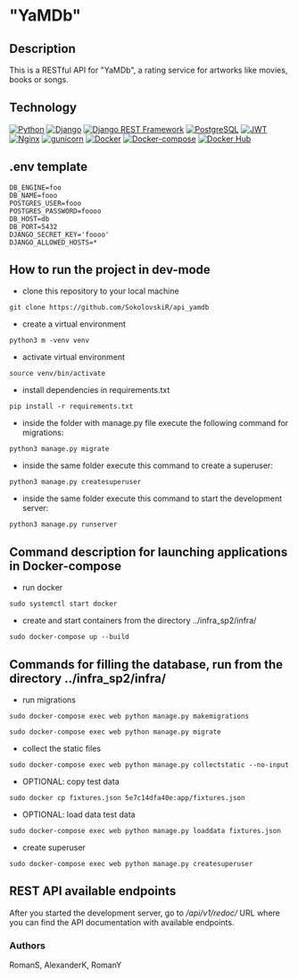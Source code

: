 # "YaMDb"
## Description
This is a RESTful API for "YaMDb", a rating service for artworks like movies, books or songs.
## Technology
[![Python](https://img.shields.io/badge/-Python-464646?style=flat&logo=Python&logoColor=56C0C0&color=008080)](https://www.python.org/)
[![Django](https://img.shields.io/badge/-Django-464646?style=flat&logo=Django&logoColor=56C0C0&color=008080)](https://www.djangoproject.com/)
[![Django REST Framework](https://img.shields.io/badge/-Django%20REST%20Framework-464646?style=flat&logo=Django%20REST%20Framework&logoColor=56C0C0&color=008080)](https://www.django-rest-framework.org/)
[![PostgreSQL](https://img.shields.io/badge/-PostgreSQL-464646?style=flat&logo=PostgreSQL&logoColor=56C0C0&color=008080)](https://www.postgresql.org/)
[![JWT](https://img.shields.io/badge/-JWT-464646?style=flat&color=008080)](https://jwt.io/)
[![Nginx](https://img.shields.io/badge/-NGINX-464646?style=flat&logo=NGINX&logoColor=56C0C0&color=008080)](https://nginx.org/ru/)
[![gunicorn](https://img.shields.io/badge/-gunicorn-464646?style=flat&logo=gunicorn&logoColor=56C0C0&color=008080)](https://gunicorn.org/)
[![Docker](https://img.shields.io/badge/-Docker-464646?style=flat&logo=Docker&logoColor=56C0C0&color=008080)](https://www.docker.com/)
[![Docker-compose](https://img.shields.io/badge/-Docker%20compose-464646?style=flat&logo=Docker&logoColor=56C0C0&color=008080)](https://www.docker.com/)
[![Docker Hub](https://img.shields.io/badge/-Docker%20Hub-464646?style=flat&logo=Docker&logoColor=56C0C0&color=008080)](https://www.docker.com/products/docker-hub)
## .env template
``` 
DB_ENGINE=foo
DB_NAME=fooo
POSTGRES_USER=fooo
POSTGRES_PASSWORD=foooo
DB_HOST=db
DB_PORT=5432
DJANGO_SECRET_KEY='foooo'
DJANGO_ALLOWED_HOSTS=*
``` 
## How to run the project in dev-mode
- clone this repository to your local machine
```
git clone https://github.com/SokolovskiR/api_yamdb
``` 
- create a virtual environment
```
python3 m -venv venv
``` 
- activate virtual environment
```
source venv/bin/activate
``` 
- install dependencies in requirements.txt
```
pip install -r requirements.txt
``` 
- inside the folder with manage.py file execute the following command for migrations:
```
python3 manage.py migrate
```
- inside the same folder execute this command to create a superuser:
```
python3 manage.py createsuperuser
```
- inside the same folder execute this command to start the development server:
```
python3 manage.py runserver
```
## Command description for launching applications in Docker-compose
- run docker
```
sudo systemctl start docker
```
- create and start containers from the directory ../infra_sp2/infra/
```
sudo docker-compose up --build
```
## Commands for filling the database, run from the directory ../infra_sp2/infra/
- run migrations 
```
sudo docker-compose exec web python manage.py makemigrations
```
```
sudo docker-compose exec web python manage.py migrate
```
- collect the static files
```
sudo docker-compose exec web python manage.py collectstatic --no-input
```
- OPTIONAL: copy test data
```
sudo docker cp fixtures.json 5e7c14dfa40e:app/fixtures.json
```
- OPTIONAL: load data test data
```
sudo docker-compose exec web python manage.py loaddata fixtures.json
```
- create superuser
```
sudo docker-compose exec web python manage.py createsuperuser
```
## REST API available endpoints

After you started the development server, go to */api/v1/redoc/* URL where you can find the API documentation with available endpoints.

### Authors
RomanS, AlexanderK, RomanY